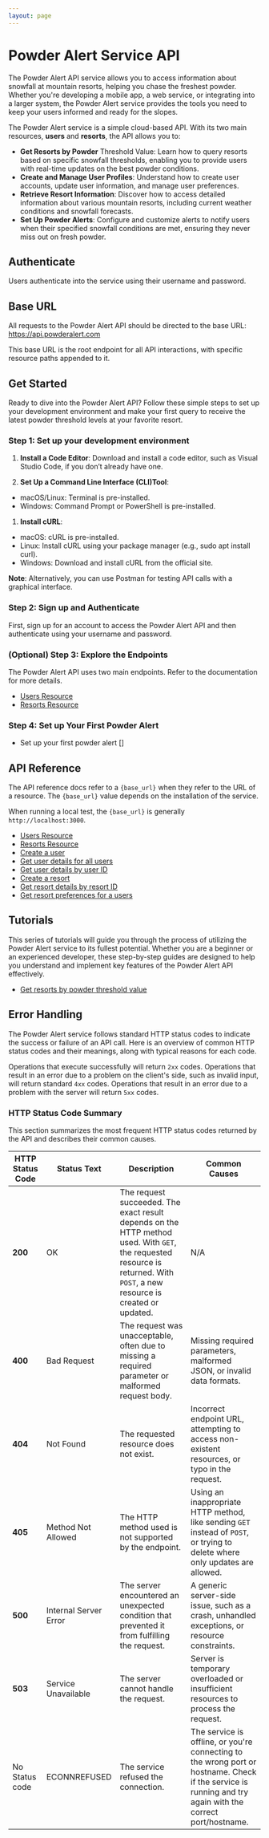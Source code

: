 ```yaml
---
layout: page
---
```


# Powder Alert Service API

 The Powder Alert API service allows you to access information about snowfall at mountain resorts, helping you chase the freshest powder. Whether you're developing a mobile app, a web service, or integrating into a larger system, the Powder Alert service provides the tools you need to keep your users informed and ready for the slopes.

The Powder Alert service is a simple cloud-based API. With its two main resources, **users** and **resorts**, the API allows you to:

* **Get Resorts by Powder** Threshold Value: Learn how to query resorts based on specific snowfall thresholds, enabling you to provide users with real-time updates on the best powder conditions.
* **Create and Manage User Profiles**: Understand how to create user accounts, update user information, and manage user preferences.
* **Retrieve Resort Information**: Discover how to access detailed information about various mountain resorts, including current weather conditions and snowfall forecasts.
* **Set Up Powder Alerts**: Configure and customize alerts to notify users when their specified snowfall conditions are met, ensuring they never miss out on fresh powder.

## Authenticate

Users authenticate into the service using their username and password.

## Base URL

All requests to the Powder Alert API should be directed to the base URL: <https://api.powderalert.com>

This base URL is the root endpoint for all API interactions, with specific resource paths appended to it.

## Get Started

Ready to dive into the Powder Alert API? Follow these simple steps to set up your development environment and make your first query to receive the latest powder threshold levels at your favorite resort.

### Step 1: Set up your development environment

1. **Install a Code Editor**: Download and install a code editor, such as Visual Studio Code, if you don’t already have one.

2. **Set Up a Command Line Interface (CLI)Tool**:

* macOS/Linux: Terminal is pre-installed.
* Windows: Command Prompt or PowerShell is pre-installed.

1. **Install cURL**:

* macOS: cURL is pre-installed.
* Linux: Install cURL using your package manager (e.g., sudo apt install curl).
* Windows: Download and install cURL from the official site.

**Note**: Alternatively, you can use Postman for testing API calls with a graphical interface.

### Step 2: Sign up and Authenticate

First, sign up for an account to access the Powder Alert API and then authenticate using your username and password.

### (Optional) Step 3: Explore the Endpoints

The Powder Alert API uses two main endpoints. Refer to the documentation for more details.

* [Users Resource](../api/user-pa.md)
* [Resorts Resource](../api/resort-pa.md)

### Step 4: Set up Your First Powder Alert

* Set up your first powder alert []

## API Reference

The API reference docs refer to a `{base_url}` when they refer to the URL of a resource. The `{base_url}` value depends
on the installation of the service.

When running a local test, the `{base_url}` is generally `http://localhost:3000`.

* [Users Resource](../api/user-pa.md)
* [Resorts Resource](../api/resort-pa.md)
* [Create a user](../api/users-create-user.md)
* [Get user details for all users](../api/users-get-all-users.md)
* [Get user details by user ID](../api/users-get-user-by-id.md)
* [Create a resort](../api/resorts-add-resort.md)
* [Get resort details by resort ID](../api/resorts-get-resort-by-id.md)
* [Get resort preferences for a users](../api/resorts-get-resort-by-user.md)

## Tutorials

This series of tutorials will guide you through the process of utilizing the Powder Alert service to its fullest potential. Whether you are a beginner or an experienced developer, these step-by-step guides are designed to help you understand and implement key features of the Powder Alert API effectively.

* [Get resorts by powder threshold value](../tutorials/get-resorts-by-powder-threshold.md)

## Error Handling

The Powder Alert service follows standard HTTP status codes to indicate the success or failure of an API call. Here is an overview of common HTTP status codes and their meanings, along with typical reasons for each code.

Operations that execute successfully will return `2xx` codes. Operations that result in an error due to a problem on the client's side, such as invalid input, will return standard `4xx` codes. Operations that result in an error due to a problem with the server will return `5xx` codes.

### HTTP Status Code Summary

This section summarizes the most frequent HTTP status codes returned by the API and describes their common causes.

| **HTTP Status Code** | Status Text           | Description                                                                                                                                                                 | Common Causes                                                                                                                                             |
| -------------------- | --------------------- | --------------------------------------------------------------------------------------------------------------------------------------------------------------------------- | --------------------------------------------------------------------------------------------------------------------------------------------------------- |
| **200**              | OK                    | The request succeeded. The exact result depends on the HTTP method used. With `GET`, the requested resource is returned. With `POST`, a new resource is created or updated. | N/A                                                                                                                                                       |
| **400**              | Bad Request           | The request was unacceptable, often due to missing a required parameter or malformed request body.                                                                          | Missing required parameters, malformed JSON, or invalid data formats.                                                                                     |
| **404**              | Not Found             | The requested resource does not exist.                                                                                                                                      | Incorrect endpoint URL, attempting to access non-existent resources, or typo in the request.                                                              |
| **405**              | Method Not Allowed    | The HTTP method used is not supported by the endpoint.                                                                                                                      | Using an inappropriate HTTP method, like sending `GET` instead of `POST`, or trying to delete where only updates are allowed.                             |
| **500**              | Internal Server Error | The server encountered an unexpected condition that prevented it from fulfilling the request.                                                                               | A generic server-side issue, such as a crash, unhandled exceptions, or resource constraints.                                                              |
| **503**              | Service Unavailable   | The server cannot handle the request.                                                                                                            | Server is temporary overloaded or insufficient resources to process the request.                                                                          |
| No Status code       | ECONNREFUSED          | The service refused the connection.                                                                                                                                         | The service is offline, or you're connecting to the wrong port or hostname. Check if the service is running and try again with the correct port/hostname. |
